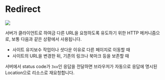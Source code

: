 # Redirect

<Image src='../_images/http-redirect.png' placeholder="HTTP Redirect" />

서버가 클라이언트로 하여금 다른 URL을 요청하도록 유도하기 위한 HTTP 메커니즘으로, 보통 다음과 같은 상황에서 사용됩니다.

- 사이트 유지보수 작업이나 셧다운 이유로 다른 페이지로 이동할 때
- 사이트의 URL을 변경한 뒤, 기존의 링크나 북마크 등을 보존할 때

서버에서 status code가 `3xx`인 응답을 전달하면 브라우저가 자동으로 응답에 명시된 Location으로 리소스로 재요청합니다.
